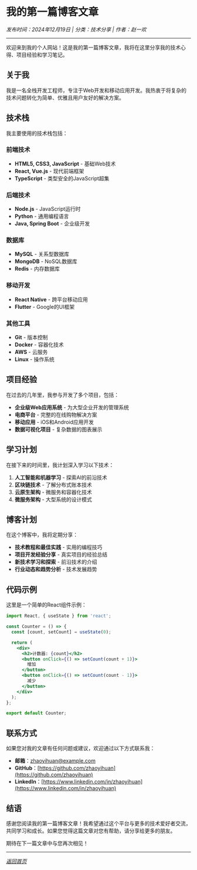 # 我的第一篇博客文章

*发布时间：2024年12月19日 | 分类：技术分享 | 作者：赵一欢*

---

欢迎来到我的个人网站！这是我的第一篇博客文章，我将在这里分享我的技术心得、项目经验和学习笔记。

## 关于我

我是一名全栈开发工程师，专注于Web开发和移动应用开发。我热衷于将复杂的技术问题转化为简单、优雅且用户友好的解决方案。

## 技术栈

我主要使用的技术栈包括：

### 前端技术
- **HTML5, CSS3, JavaScript** - 基础Web技术
- **React, Vue.js** - 现代前端框架
- **TypeScript** - 类型安全的JavaScript超集

### 后端技术
- **Node.js** - JavaScript运行时
- **Python** - 通用编程语言
- **Java, Spring Boot** - 企业级开发

### 数据库
- **MySQL** - 关系型数据库
- **MongoDB** - NoSQL数据库
- **Redis** - 内存数据库

### 移动开发
- **React Native** - 跨平台移动应用
- **Flutter** - Google的UI框架

### 其他工具
- **Git** - 版本控制
- **Docker** - 容器化技术
- **AWS** - 云服务
- **Linux** - 操作系统

## 项目经验

在过去的几年里，我参与开发了多个项目，包括：

- **企业级Web应用系统** - 为大型企业开发的管理系统
- **电商平台** - 完整的在线购物解决方案
- **移动应用** - iOS和Android应用开发
- **数据可视化项目** - 复杂数据的图表展示

## 学习计划

在接下来的时间里，我计划深入学习以下技术：

1. **人工智能和机器学习** - 探索AI的前沿技术
2. **区块链技术** - 了解分布式账本技术
3. **云原生架构** - 微服务和容器化技术
4. **微服务架构** - 大型系统的设计模式

## 博客计划

在这个博客中，我将定期分享：

- **技术教程和最佳实践** - 实用的编程技巧
- **项目开发经验分享** - 真实项目的经验总结
- **新技术学习和探索** - 前沿技术的介绍
- **行业动态和趋势分析** - 技术发展趋势

## 代码示例

这里是一个简单的React组件示例：

```jsx
import React, { useState } from 'react';

const Counter = () => {
  const [count, setCount] = useState(0);

  return (
    <div>
      <h2>计数器: {count}</h2>
      <button onClick={() => setCount(count + 1)}>
        增加
      </button>
      <button onClick={() => setCount(count - 1)}>
        减少
      </button>
    </div>
  );
};

export default Counter;
```

## 联系方式

如果您对我的文章有任何问题或建议，欢迎通过以下方式联系我：

- **邮箱**：zhaoyihuan@example.com
- **GitHub**：[https://github.com/zhaoyihuan](https://github.com/zhaoyihuan)
- **LinkedIn**：[https://www.linkedin.com/in/zhaoyihuan](https://www.linkedin.com/in/zhaoyihuan)

## 结语

感谢您阅读我的第一篇博客文章！我希望通过这个平台与更多的技术爱好者交流，共同学习和成长。如果您觉得这篇文章对您有帮助，请分享给更多的朋友。

期待在下一篇文章中与您再次相见！

---

*[返回首页](../index.html)* 